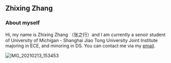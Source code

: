 ## Zhixing Zhang
### About myself
Hi, my name is Zhixing Zhang （张之行）and I am currently a senoir student of University of Michigan - Shanghai Jiao Tong University Joint Institute majoring in ECE, and minoring in DS. You can contact me via my [email](zhangzhixing@sjtu.edu.cn).

![IMG_20210213_153453](https://user-images.githubusercontent.com/64763619/165272390-81af8155-15f4-4972-a085-00c7bb64d04d.jpg)




